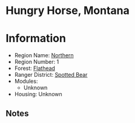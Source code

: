 
Hungry Horse, Montana
=====================
  
# Information  
* Region Name: [Northern]()  
* Region Number: 1  
* Forest: [Flathead](http://www.fs.usda.gov/flathead)  
* Ranger District: [Spotted Bear]()  
* Modules:  
  - Unknown  
* Housing: Unknown  
  
## Notes

